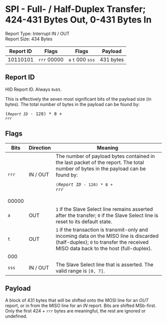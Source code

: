 
# SPI - Full- / Half-Duplex Transfer; 424-431 Bytes Out, 0-431 Bytes In
Report Type: Interrupt IN / OUT<br />
Report Size: 434 Bytes

| Report ID | Flags | Flags | Payload |
|-----------|-------|-------|---------|
| 10110101 | `rrr`&nbsp;00000 | `a`&nbsp;`t`&nbsp;000&nbsp;`sss` | 431 bytes |

## Report ID
HID Report ID.  Always `0xb5`.

This is effectively the seven most significant bits of the payload size (in bytes).  The total number of bytes in the payload can be found by: <pre>(*`Report ID`* - 128) * 8 + *`rrr`*</pre>

## Flags
| Bits  | Direction | Meaning |
|-------|-----------|---------|
| `rrr` | IN / OUT  | The number of payload bytes contained in the last packet of the report.  The total number of bytes in the payload can be found by: <pre>(*`Report ID`* - 128) * 8 + *`rrr`*</pre> |
| 00000 |          |                                                                       |
| `a`   | OUT      | `1` if the Slave Select line remains asserted after the transfer; `0` if the Slave Select line is reset to its default state. |
| `t`   | OUT      | `1` if the transaction is transmit-only and incoming data on the MISO line is discarded (half-duplex); `0` to transfer the received MISO data back to the host (full-duplex). |
| 000   |          |                                                                       |
| `sss` | IN / OUT | The Slave Select line that is asserted.  The valid range is `[0, 7]`. |

## Payload
A block of 431 bytes that will be shifted onto the MOSI line for an *OUT* report, or in from the MISO line for an *IN* report.  Bits are shifted MSb-first.  Only the first 424 + *`rrr`* bytes are meaningful, the rest are ignored or undefined.
